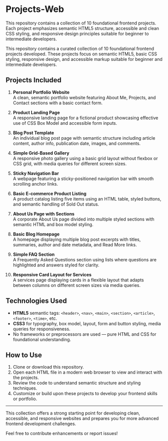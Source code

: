 # Projects-Web
This repository contains a collection of 10 foundational frontend projects. Each project emphasizes semantic HTML5 structure, accessible and clean CSS styling, and responsive design principles suitable for beginner to intermediate developers.

This repository contains a curated collection of 10 foundational frontend projects developed. These projects focus on semantic HTML5, basic CSS styling, responsive design, and accessible markup suitable for beginner and intermediate developers.

## Projects Included

1. **Personal Portfolio Website**  
   A clean, semantic portfolio website featuring About Me, Projects, and Contact sections with a basic contact form.

2. **Product Landing Page**  
   A responsive landing page for a fictional product showcasing effective use of CSS Box Model and accessible form inputs.

3. **Blog Post Template**  
   An individual blog post page with semantic structure including article content, author info, publication date, images, and comments.

4. **Simple Grid-Based Gallery**  
   A responsive photo gallery using a basic grid layout without flexbox or CSS grid, with media queries for different screen sizes.

5. **Sticky Navigation Bar**  
   A webpage featuring a sticky-positioned navigation bar with smooth scrolling anchor links.

6. **Basic E-commerce Product Listing**  
   A product catalog listing five items using an HTML table, styled buttons, and semantic handling of Sold Out status.

7. **About Us Page with Sections**  
   A corporate About Us page divided into multiple styled sections with semantic HTML and box model styling.

8. **Basic Blog Homepage**  
   A homepage displaying multiple blog post excerpts with titles, summaries, author and date metadata, and Read More links.

9. **Simple FAQ Section**  
   A Frequently Asked Questions section using lists where questions are highlighted and answers styled for clarity.

10. **Responsive Card Layout for Services**  
    A services page displaying cards in a flexible layout that adapts between columns on different screen sizes via media queries.

## Technologies Used

- **HTML5** semantic tags: `<header>`, `<nav>`, `<main>`, `<section>`, `<article>`, `<footer>`, `<time>`, etc.  
- **CSS3** for typography, box model, layout, form and button styling, media queries for responsiveness.  
- No frameworks or preprocessors are used — pure HTML and CSS for foundational understanding.

## How to Use

1. Clone or download this repository.  
2. Open each HTML file in a modern web browser to view and interact with the projects.  
3. Review the code to understand semantic structure and styling techniques.  
4. Customize or build upon these projects to develop your frontend skills or portfolio.

---

This collection offers a strong starting point for developing clean, accessible, and responsive websites and prepares you for more advanced frontend development challenges.

Feel free to contribute enhancements or report issues!


